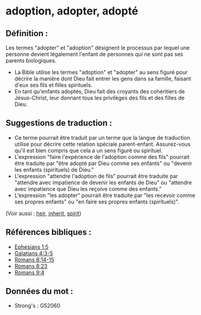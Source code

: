 # adoption, adopter, adopté

## Définition :

Les termes "adopter" et "adoption" désignent le processus par lequel une personne devient légalement l'enfant de personnes qui ne sont pas ses parents biologiques.

* La Bible utilise les termes "adoption" et "adopter" au sens figuré pour décrire la manière dont Dieu fait entrer les gens dans sa famille, faisant d'eux ses fils et filles spirituels.
* En tant qu'enfants adoptés, Dieu fait des croyants des cohéritiers de Jésus-Christ, leur donnant tous les privilèges des fils et des filles de Dieu.

## Suggestions de traduction :

* Ce terme pourrait être traduit par un terme que la langue de traduction utilise pour décrire cette relation spéciale parent-enfant. Assurez-vous qu'il est bien compris que cela a un sens figuré ou spirituel.
* L'expression "faire l'expérience de l'adoption comme des fils" pourrait être traduite par "être adopté par Dieu comme ses enfants" ou "devenir les enfants (spirituels) de Dieu."
* L'expression "attendre l'adoption de fils" pourrait être traduite par "attendre avec impatience de devenir les enfants de Dieu" ou "attendre avec impatience que Dieu les reçoive comme des enfants."
* L'expression "les adopter" pourrait être traduite par "les recevoir comme ses propres enfants" ou "en faire ses propres enfants (spirituels)".

(Voir aussi : [heir](../other/heir.md), [inherit](../kt/inherit.md), [spirit](../kt/spirit.md))

## Références bibliques :

* [Ephesians 1:5](rc://en/tn/help/eph/01/5)
* [Galatians 4:3-5](rc://en/tn/help/gal/04/03)
* [Romans 8:14-15](rc://en/tn/help/rom/08/14)
* [Romans 8:23](rc://en/tn/help/rom/08/23)
* [Romans 9:4](rc://en/tn/help/rom/09/04)

## Données du mot :

* Strong's : G52060
